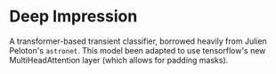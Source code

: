 # Deep Impression
A transformer-based transient classifier, borrowed heavily from Julien Peloton's `astronet`. This model been adapted to use tensorflow's new MultiHeadAttention layer (which allows for padding masks).

